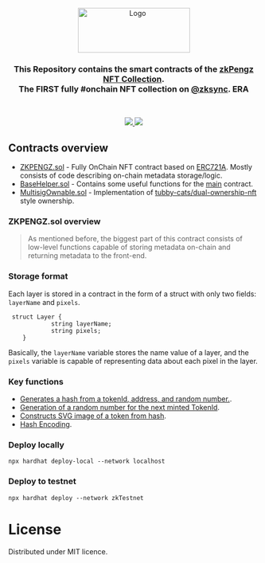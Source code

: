 <br />
<div align="center">
<img src="https://i.imgur.com/K0Lmx6B.png" alt="Logo" width="225" height="90" style="borderRadius: 20px">

<h3 align="center">
This Repository contains the smart contracts of the <a href="https://zkpengz.com" target="_blank">zkPengz NFT Collection</a>.
<br>The FIRST fully #onchain NFT collection on <a href="https://twitter.com/zksync" target="_blank">@zksync</a>.
 ERA
</h3>
<br />
</div>

<p align="center">
        <a href="https://discord.gg/6RF98VGjjd" target="_blank">
            <img src="https://img.shields.io/badge/Discord-7289DA?style=for-the-badge&logo=discord&logoColor=white"/>
        </a>
        <a href="https://twitter.com/zkPengz" target="_blank">
            <img src="https://img.shields.io/badge/Twitter-1DA1F2?style=for-the-badge&logo=twitter&logoColor=white"/>
        </a>
    </p>

## Contracts overview
* [ZKPENGZ.sol](/contracts/ZKPENGZ.sol) - Fully OnChain NFT contract based on [ERC721A](https://github.com/chiru-labs/ERC721A). Mostly consists of code describing on-chain metadata storage/logic.
* [BaseHelper.sol](/contracts/BaseHelper.sol) - Contains some useful functions for the [main](/contracts/ZKPENGZ.sol) contract. 
* [MultisigOwnable.sol](/contracts/MultisigOwnable.sol) - Implementation of [tubby-cats/dual-ownership-nft](https://github.com/tubby-cats/dual-ownership-nft) style ownership.


### ZKPENGZ.sol overview
> As mentioned before, the biggest part of this contract consists of low-level functions capable of storing metadata on-chain and returning metadata to the front-end.

### Storage format
Each layer is stored in a contract in the form of a struct with only two fields: `layerName` and `pixels`.

``` solidity
 struct Layer {
            string layerName;
            string pixels;
    }
``` 
Basically, the `layerName` variable stores the name value of a layer, and the `pixels` variable is capable of representing data about each pixel in the layer.

### Key functions
* [Generates a hash from a tokenId, address, and random number.](/contracts/ZKPENGZ.sol#L389).
* [Generation of a random number for the next minted TokenId](/contracts/ZKPengz.sol#L439).
* [Constructs SVG image of a token from hash](/contracts/ZKPENGZ.sol#L471).
* [Hash Encoding](/contracts/ZKPENGZ.sol#L603).

### Deploy locally
```
npx hardhat deploy-local --network localhost
```
### Deploy to testnet
```
npx hardhat deploy --network zkTestnet
```

# License
Distributed under MIT licence.
